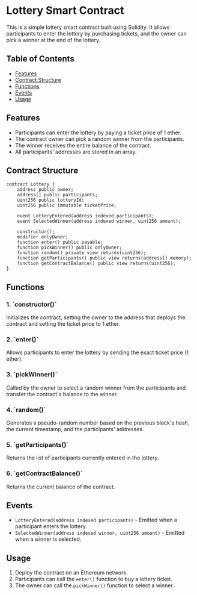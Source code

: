 Lottery Smart Contract
======================

This is a simple lottery smart contract built using Solidity. It allows participants to enter the lottery by purchasing tickets, and the owner can pick a winner at the end of the lottery.

Table of Contents
-----------------

*   [Features](#features)
*   [Contract Structure](#contract-structure)
*   [Functions](#functions)
*   [Events](#events)
*   [Usage](#usage)

Features
--------

*   Participants can enter the lottery by paying a ticket price of 1 ether.
*   The contract owner can pick a random winner from the participants.
*   The winner receives the entire balance of the contract.
*   All participants' addresses are stored in an array.

Contract Structure
------------------

    contract Lottery {
        address public owner;
        address[] public participants;
        uint256 public lotteryId;
        uint256 public immutable ticketPrice;
        
        event LotteryEntered(address indexed participants);
        event SelectedWinner(address indexed winner, uint256 amount);
        
        constructor();
        modifier onlyOwner;
        function enter() public payable;
        function pickWinner() public onlyOwner;
        function random() private view returns(uint256);
        function getParticipants() public view returns(address[] memory);
        function getContractBalance() public view returns(uint256);
    }

Functions
---------

### 1\. \`constructor()\`

Initializes the contract, setting the owner to the address that deploys the contract and setting the ticket price to 1 ether.

### 2\. \`enter()\`

Allows participants to enter the lottery by sending the exact ticket price (1 ether).

### 3\. \`pickWinner()\`

Called by the owner to select a random winner from the participants and transfer the contract's balance to the winner.

### 4\. \`random()\`

Generates a pseudo-random number based on the previous block's hash, the current timestamp, and the participants' addresses.

### 5\. \`getParticipants()\`

Returns the list of participants currently entered in the lottery.

### 6\. \`getContractBalance()\`

Returns the current balance of the contract.

Events
------

*   `LotteryEntered(address indexed participants)` - Emitted when a participant enters the lottery.
*   `SelectedWinner(address indexed winner, uint256 amount)` - Emitted when a winner is selected.

Usage
-----

1.  Deploy the contract on an Ethereum network.
2.  Participants can call the `enter()` function to buy a lottery ticket.
3.  The owner can call the `pickWinner()` function to select a winner.
